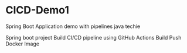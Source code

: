 # CICD-Demo1
Spring Boot Application demo with pipelines java techie


Spring boot project
Build CI/CD pipeline using GitHub Actions Build Push Docker Image

